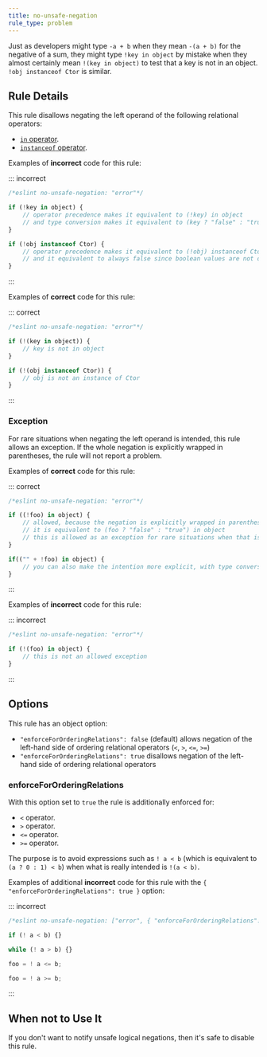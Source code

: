 ```yaml
---
title: no-unsafe-negation
rule_type: problem
---
```






Just as developers might type `-a + b` when they mean `-(a + b)` for the negative of a sum, they might type `!key in object` by mistake when they almost certainly mean `!(key in object)` to test that a key is not in an object. `!obj instanceof Ctor` is similar.

## Rule Details

This rule disallows negating the left operand of the following relational operators:

* [`in` operator](https://developer.mozilla.org/en-US/docs/Web/JavaScript/Reference/Operators/in).
* [`instanceof` operator](https://developer.mozilla.org/en-US/docs/Web/JavaScript/Reference/Operators/instanceof).

Examples of **incorrect** code for this rule:

::: incorrect

```js
/*eslint no-unsafe-negation: "error"*/

if (!key in object) {
    // operator precedence makes it equivalent to (!key) in object
    // and type conversion makes it equivalent to (key ? "false" : "true") in object
}

if (!obj instanceof Ctor) {
    // operator precedence makes it equivalent to (!obj) instanceof Ctor
    // and it equivalent to always false since boolean values are not objects.
}
```

:::

Examples of **correct** code for this rule:

::: correct

```js
/*eslint no-unsafe-negation: "error"*/

if (!(key in object)) {
    // key is not in object
}

if (!(obj instanceof Ctor)) {
    // obj is not an instance of Ctor
}
```

:::

### Exception

For rare situations when negating the left operand is intended, this rule allows an exception.
If the whole negation is explicitly wrapped in parentheses, the rule will not report a problem.

Examples of **correct** code for this rule:

::: correct

```js
/*eslint no-unsafe-negation: "error"*/

if ((!foo) in object) {
    // allowed, because the negation is explicitly wrapped in parentheses
    // it is equivalent to (foo ? "false" : "true") in object
    // this is allowed as an exception for rare situations when that is the intended meaning
}

if(("" + !foo) in object) {
    // you can also make the intention more explicit, with type conversion
}
```

:::

Examples of **incorrect** code for this rule:

::: incorrect

```js
/*eslint no-unsafe-negation: "error"*/

if (!(foo) in object) {
    // this is not an allowed exception
}
```

:::

## Options

This rule has an object option:

* `"enforceForOrderingRelations": false` (default) allows negation of the left-hand side of ordering relational operators (`<`, `>`, `<=`, `>=`)
* `"enforceForOrderingRelations": true` disallows negation of the left-hand side of ordering relational operators

### enforceForOrderingRelations

With this option set to `true` the rule is additionally enforced for:

* `<` operator.
* `>` operator.
* `<=` operator.
* `>=` operator.

The purpose is to avoid expressions such as `! a < b` (which is equivalent to `(a ? 0 : 1) < b`) when what is really intended is `!(a < b)`.

Examples of additional **incorrect** code for this rule with the `{ "enforceForOrderingRelations": true }` option:

::: incorrect

```js
/*eslint no-unsafe-negation: ["error", { "enforceForOrderingRelations": true }]*/

if (! a < b) {}

while (! a > b) {}

foo = ! a <= b;

foo = ! a >= b;
```

:::

## When not to Use It

If you don't want to notify unsafe logical negations, then it's safe to disable this rule.
